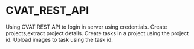 # CVAT_REST_API
Using CVAT REST API to login in server using credentials. Create projects,extract project details. Create tasks in a project using the project id. Upload images to task using the task id.
